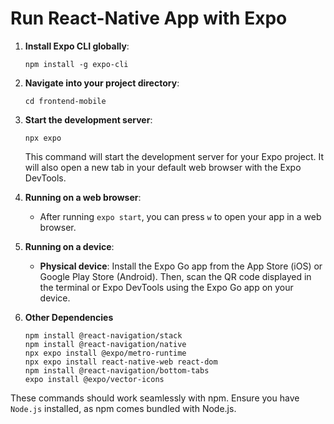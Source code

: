 # Run React-Native App with Expo

1. **Install Expo CLI globally**:

   ```
   npm install -g expo-cli
   ```

2. **Navigate into your project directory**:

   ```
   cd frontend-mobile
   ```

3. **Start the development server**:

   ```
   npx expo
   ```

   This command will start the development server for your Expo project. It will also open a new tab in your default web browser with the Expo DevTools.

4. **Running on a web browser**:

   - After running `expo start`, you can press `w` to open your app in a web browser.

5. **Running on a device**:
   - **Physical device**: Install the Expo Go app from the App Store (iOS) or Google Play Store (Android). Then, scan the QR code displayed in the terminal or Expo DevTools using the Expo Go app on your device.

6. **Other Dependencies**
   ```  
   npm install @react-navigation/stack
   npm install @react-navigation/native
   npx expo install @expo/metro-runtime
   npx expo install react-native-web react-dom
   npm install @react-navigation/bottom-tabs  
   expo install @expo/vector-icons   
   ```
These commands should work seamlessly with npm. Ensure you have `Node.js` installed, as npm comes bundled with Node.js.
